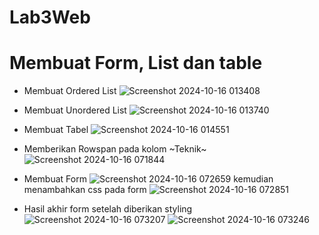# Lab3Web
# Membuat Form, List dan table

- Membuat Ordered List
  ![Screenshot 2024-10-16 013408](https://github.com/user-attachments/assets/27bc31ed-2f92-4f91-ab3e-c0c2bf0a94bf)
- Membuat Unordered List
  ![Screenshot 2024-10-16 013740](https://github.com/user-attachments/assets/7ce0dc5e-e41b-4b54-8029-93438f9f0be2)

- Membuat Tabel
  ![Screenshot 2024-10-16 014551](https://github.com/user-attachments/assets/d19459f0-6eb4-499d-8d0c-5b09d7d177b7)
- Memberikan Rowspan pada kolom ~Teknik~
  ![Screenshot 2024-10-16 071844](https://github.com/user-attachments/assets/4dcdbdfd-9b9b-4f11-aba0-33df33ee9f51)
  
- Membuat Form
  ![Screenshot 2024-10-16 072659](https://github.com/user-attachments/assets/0856eedb-f41f-414a-bd35-750858f134cf)
  kemudian menambahkan css pada form
  ![Screenshot 2024-10-16 072851](https://github.com/user-attachments/assets/d566ddec-5336-49bd-abe3-b689db11e5f2)

- Hasil akhir form setelah diberikan styling
  ![Screenshot 2024-10-16 073207](https://github.com/user-attachments/assets/13468df2-b718-4856-9e9e-038caa395bf3)
  ![Screenshot 2024-10-16 073246](https://github.com/user-attachments/assets/06475a9b-7432-4bc9-9258-3715abf39adf)
